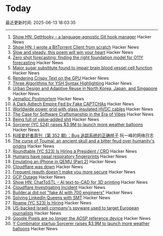 # Today

最近更新时间: 2025-06-13 18:03:35

--- 
1. [Show HN: GetHooky – a language-agnostic Git hook manager](https://ezpieco.github.io/GetHooky/) Hacker News
2. [Show HN: I wrote a BitTorrent Client from scratch](https://github.com/piyushgupta53/go-torrent-client) Hacker News
3. [Slow and steady, this poem will win your heart](https://www.nytimes.com/interactive/2025/06/12/books/kay-ryan-turtle-poem.html) Hacker News
4. [Zero shot forecasting: finding the right foundation model for O11Y forecasting](https://www.parseable.com/blog/zero-shot-forecasting) Hacker News
5. [Major sugar substitute found to impair brain blood vessel cell function](https://medicalxpress.com/news/2025-06-major-sugar-substitute-impair-brain.html) Hacker News
6. [Rendering Crispy Text on the GPU](https://osor.io/text) Hacker News
7. [Three Algorithms for YSH Syntax Highlighting](https://github.com/oils-for-unix/oils.vim/blob/main/doc/algorithms.md) Hacker News
8. [Urban Design and Adaptive Reuse in North Korea, Japan, and Singapore](https://www.governance.fyi/p/adaptive-reuse-across-asia-singapores) Hacker News
9. [Jemalloc Postmortem](https://jasone.github.io/2025/06/12/jemalloc-postmortem/) Hacker News
10. [A Dark Adtech Empire Fed by Fake CAPTCHAs](https://krebsonsecurity.com/2025/06/inside-a-dark-adtech-empire-fed-by-fake-captchas/) Hacker News
11. [Worldwide power grid with glass insulated HVDC cables](https://omattos.com/2025/06/12/glass-hvdc-cables.html) Hacker News
12. [The Case for Software Craftsmanship in the Era of Vibes](https://zed.dev/blog/software-craftsmanship-in-the-era-of-vibes) Hacker News
13. [Being full of value‑added shit](https://feld.com/archives/2025/06/being-full-of-value%e2%80%91added-shit/) Hacker News
14. [Sorcerer (YC S24) raises $3.9M to launch more weather balloons](https://www.axios.com/pro/climate-deals/2025/06/12/sorcerer-seed-weather-balloons) Hacker News
15. [科技爱好者周刊（第 352 期）：Bug 追踪系统的正确样子](http://www.ruanyifeng.com/blog/2025/06/weekly-issue-352.html) 阮一峰的网络日志
16. [The curse of Toumaï: an ancient skull and a bitter feud over humanity's origins](https://www.theguardian.com/science/2025/may/27/the-curse-of-toumai-ancient-skull-disputed-femur-feud-humanity-origins) Hacker News
17. [Roundtable (YC S23) Is Hiring a President / CRO](https://www.ycombinator.com/companies/roundtable/jobs/wmPTI9F-president-cro-founding) Hacker News
18. [Humans have nasal respiratory fingerprints](https://www.cell.com/current-biology/fulltext/S0960-9822(25)00583-4) Hacker News
19. [Emulating an iPhone in QEMU (Part 2)](https://eshard.com/posts/emulating-ios-14-with-qemu-part2) Hacker News
20. [Cloudflare was down](https://www.cloudflarestatus.com/incidents/25r9t0vz99rp) Hacker News
21. [Frequent reauth doesn't make you more secure](https://tailscale.com/blog/frequent-reath-security) Hacker News
22. [GCP Outage](https://status.cloud.google.com/) Hacker News
23. [Show HN: ChatToSTL – AI text-to-CAD for 3D printing](https://huggingface.co/spaces/flowfulai/ChatToSTL) Hacker News
24. [Cloudflare Investigating Incident](https://www.cloudflarestatus.com/incidents/25r9t0vz99rp) Hacker News
25. [Builder.ai did not "fake AI with 700 engineers"](https://newsletter.pragmaticengineer.com/p/the-pulse-137) Hacker News
26. [Solving LinkedIn Queens with SMT](https://buttondown.com/hillelwayne/archive/solving-linkedin-queens-with-smt/) Hacker News
27. [Roame (YC S23) Is Hiring](https://www.ycombinator.com/companies/roame/jobs/9QhTM31-founding-product-ai-engineer) Hacker News
28. [US-backed Israeli company's spyware used to target European journalists](https://apnews.com/article/spyware-italy-paragon-meloni-pegasus-f36dd32106f44398ee24001317ccf2bb) Hacker News
29. [Google Pixels are no longer the AOSP reference device](https://9to5google.com/2025/06/12/android-open-source-project-pixel-change/) Hacker News
30. [Y Combinator startup Sorcerer raises $3.9M to launch more weather balloons](https://www.axios.com/pro/climate-deals/2025/06/12/sorcerer-seed-weather-balloons) Hacker News
